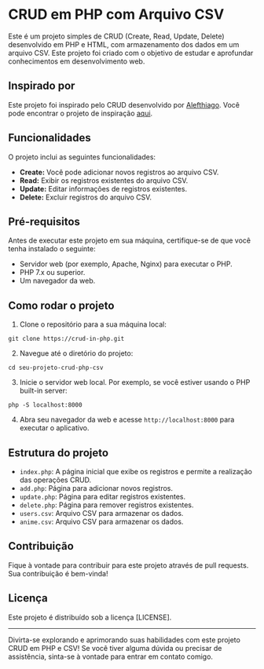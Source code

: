 # CRUD em PHP com Arquivo CSV

Este é um projeto simples de CRUD (Create, Read, Update, Delete) desenvolvido em PHP e HTML, com armazenamento dos dados em um arquivo CSV. Este projeto foi criado com o objetivo de estudar e aprofundar conhecimentos em desenvolvimento web.

## Inspirado por

Este projeto foi inspirado pelo CRUD desenvolvido por [Alefthiago](https://github.com/Alefthiago). Você pode encontrar o projeto de inspiração [aqui](https://github.com/Alefthiago/CrudWeb1ProvaUnid1IPI).

## Funcionalidades

O projeto inclui as seguintes funcionalidades:

- **Create:** Você pode adicionar novos registros ao arquivo CSV.
- **Read:** Exibir os registros existentes do arquivo CSV.
- **Update:** Editar informações de registros existentes.
- **Delete:** Excluir registros do arquivo CSV.

## Pré-requisitos

Antes de executar este projeto em sua máquina, certifique-se de que você tenha instalado o seguinte:

- Servidor web (por exemplo, Apache, Nginx) para executar o PHP.
- PHP 7.x ou superior.
- Um navegador da web.

## Como rodar o projeto

1. Clone o repositório para a sua máquina local:

```shell
git clone https://crud-in-php.git
```

2. Navegue até o diretório do projeto:

```shell
cd seu-projeto-crud-php-csv
```

3. Inicie o servidor web local. Por exemplo, se você estiver usando o PHP built-in server:

```shell
php -S localhost:8000
```

4. Abra seu navegador da web e acesse `http://localhost:8000` para executar o aplicativo.

## Estrutura do projeto

- `index.php`: A página inicial que exibe os registros e permite a realização das operações CRUD.
- `add.php`: Página para adicionar novos registros.
- `update.php`: Página para editar registros existentes.
- `delete.php`: Página para remover registros existentes.
- `users.csv`: Arquivo CSV para armazenar os dados.
- `anime.csv`: Arquivo CSV para armazenar os dados.

## Contribuição

Fique à vontade para contribuir para este projeto através de pull requests. Sua contribuição é bem-vinda!

## Licença

Este projeto é distribuído sob a licença [LICENSE].

---

Divirta-se explorando e aprimorando suas habilidades com este projeto CRUD em PHP e CSV! Se você tiver alguma dúvida ou precisar de assistência, sinta-se à vontade para entrar em contato comigo.
